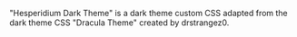 "Hesperidium Dark Theme" is a dark theme custom CSS adapted from the dark theme CSS "Dracula Theme" created by drstrangez0. 
